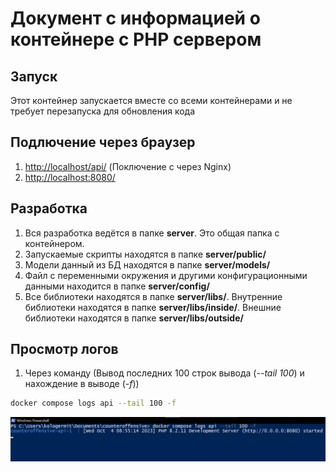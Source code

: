 # Документ с информацией о контейнере с PHP сервером
## Запуск
Этот контейнер запускается вместе со всеми контейнерами и не требует перезапуска для обновления кода
## Подлючение через браузер
1. [http://localhost/api/](http://localhost/api/) (Поключение с через Nginx)
2. [http://localhost:8080/](http://localhost:8080/)
## Разработка
1. Вся разработка ведётся в папке **server**. Это общая папка с контейнером. 
2. Запускаемые скрипты находятся в папке **server/public/**
3. Модели данный из БД находятся в папке **server/models/**
4. Файл с переменными окружения и другими конфигурационными данными находится в папке **server/config/**
5. Все библиотеки находятся в папке **server/libs/**. Внутренние библиотеки находятся в папке **server/libs/inside/**. Внешние библиотеки находятся в папке **server/libs/outside/**
## Просмотр логов
1. Через команду (Вывод последних 100 строк вывода (*--tail 100*) и нахождение в выводе (*-f*))
```bash
docker compose logs api --tail 100 -f
```
![Пример вывода в консоль](images/cmd-logs-example.jpg)